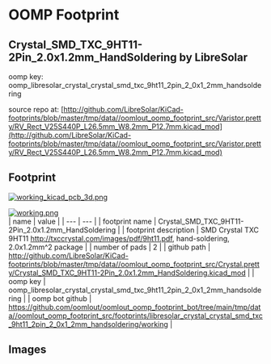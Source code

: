 # OOMP Footprint  
## Crystal_SMD_TXC_9HT11-2Pin_2.0x1.2mm_HandSoldering  by LibreSolar  
  
oomp key: oomp_libresolar_crystal_crystal_smd_txc_9ht11_2pin_2_0x1_2mm_handsoldering  
  
source repo at: [http://github.com/LibreSolar/KiCad-footprints/blob/master/tmp/data//oomlout_oomp_footprint_src/Varistor.pretty/RV_Rect_V25S440P_L26.5mm_W8.2mm_P12.7mm.kicad_mod](http://github.com/LibreSolar/KiCad-footprints/blob/master/tmp/data//oomlout_oomp_footprint_src/Varistor.pretty/RV_Rect_V25S440P_L26.5mm_W8.2mm_P12.7mm.kicad_mod)  
## Footprint  
  
[![working_kicad_pcb_3d.png](working_kicad_pcb_3d_600.png)](working_kicad_pcb_3d.png)  
  
[![working.png](working_600.png)](working.png)  
| name | value | 
| --- | --- | 
| footprint name | Crystal_SMD_TXC_9HT11-2Pin_2.0x1.2mm_HandSoldering | 
| footprint description | SMD Crystal TXC 9HT11 http://txccrystal.com/images/pdf/9ht11.pdf, hand-soldering, 2.0x1.2mm^2 package | 
| number of pads | 2 | 
| github path | http://github.com/LibreSolar/KiCad-footprints/blob/master/tmp/data//oomlout_oomp_footprint_src/Crystal.pretty/Crystal_SMD_TXC_9HT11-2Pin_2.0x1.2mm_HandSoldering.kicad_mod | 
| oomp key | oomp_libresolar_crystal_crystal_smd_txc_9ht11_2pin_2_0x1_2mm_handsoldering | 
| oomp bot github | https://github.com/oomlout/oomlout_oomp_footprint_bot/tree/main/tmp/data//oomlout_oomp_footprint_src/footprints/libresolar_crystal_crystal_smd_txc_9ht11_2pin_2_0x1_2mm_handsoldering/working | 
## Images  
